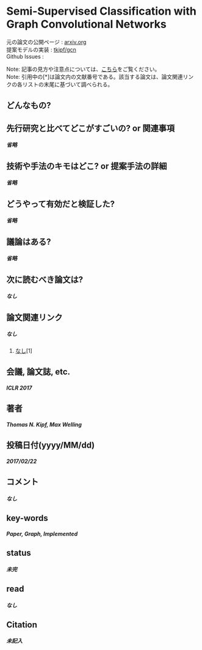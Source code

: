 # Semi-Supervised Classification with Graph Convolutional Networks

元の論文の公開ページ : [arxiv.org](https://arxiv.org/abs/1609.02907)  
提案モデルの実装 : [tkipf/gcn](https://github.com/tkipf/gcn)  
Github Issues : []()  

Note: 記事の見方や注意点については、[こちら](/)をご覧ください。  
Note: 引用中の[*]は論文内の文献番号である。該当する論文は、論文関連リンクの各リストの末尾に基づいて調べられる。

## どんなもの?

## 先行研究と比べてどこがすごいの? or 関連事項
##### 省略

## 技術や手法のキモはどこ? or 提案手法の詳細
##### 省略

## どうやって有効だと検証した?
##### 省略

## 議論はある?
##### 省略

## 次に読むべき論文は?
##### なし

## 論文関連リンク
##### なし
1. [なし]()[1]

## 会議, 論文誌, etc.
##### ICLR 2017

## 著者
##### Thomas N. Kipf, Max Welling

## 投稿日付(yyyy/MM/dd)
##### 2017/02/22

## コメント
##### なし

## key-words
##### Paper, Graph, Implemented

## status
##### 未完

## read
##### なし

## Citation
##### 未記入
